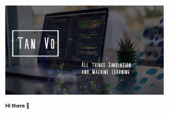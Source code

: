 ![Header](https://github.com/tenvoltz/tenvoltz/blob/b52ade0196a07f4df074e08952dacff588acb6b2/readme_header.png "Header")



### Hi there 👋

<!--
**tenvoltz/tenvoltz** is a ✨ _special_ ✨ repository because its `README.md` (this file) appears on your GitHub profile.

Here are some ideas to get you started:

- 🔭 I’m currently working on ...
- 🌱 I’m currently learning ...
- 👯 I’m looking to collaborate on ...
- 🤔 I’m looking for help with ...
- 💬 Ask me about ...
- 📫 How to reach me: ...
- 😄 Pronouns: ...
- ⚡ Fun fact: ...
-->
